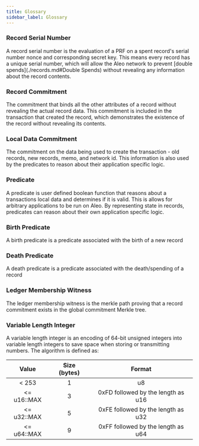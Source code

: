 ```yaml
---
title: Glossary
sidebar_label: Glossary
---
```


### Record Serial Number

A record serial number is the evaluation of a PRF on a spent record's serial number nonce and corresponding secret key. 
This means every record has a unique serial number, which will allow the Aleo network to prevent [double spends](./records.md#Double Spends) without revealing any information about the record contents.

### Record Commitment

The commitment that binds all the other attributes of a record without revealing the actual record data. 
This commitment is included in the transaction that created the record, which demonstrates the existence of the record without revealing its contents.

### Local Data Commitment

The commitment on the data being used to create the transaction - old records, new records, memo, and network id. This information is also used by the predicates to reason about their application specific logic.

### Predicate

A predicate is user defined boolean function that reasons about a transactions local data and determines if it is valid. This is allows for arbitrary applications to be run on Aleo. By representing state in records, predicates can reason about their own application specific logic.

### Birth Predicate

A birth predicate is a predicate associated with the birth of a new record

### Death Predicate

A death predicate is a predicate associated with the death/spending of a record

### Ledger Membership Witness

The ledger membership witness is the merkle path proving that a record commitment exists in the global commitment Merkle tree.

### Variable Length Integer

A variable length integer is an encoding of 64-bit unsigned integers into variable length integers to save space when storing or transmitting numbers.
The algorithm is defined as:

|    Value    | Size (bytes) |               Format               |
|:-----------:|:------------:|:----------------------------------:|
|    < 253    |       1      |                 u8                 |
| <= u16::MAX |       3      | 0xFD followed by the length as u16 |
| <= u32::MAX |       5      | 0xFE followed by the length as u32 |
| <= u64::MAX |       9      | 0xFF followed by the length as u64 |

